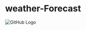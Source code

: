 # weather-Forecast
![GitHub Logo](https://raw.githubusercontent.com/YourUsername/YourRepository/main/path/to/your/image.png)









 
 
